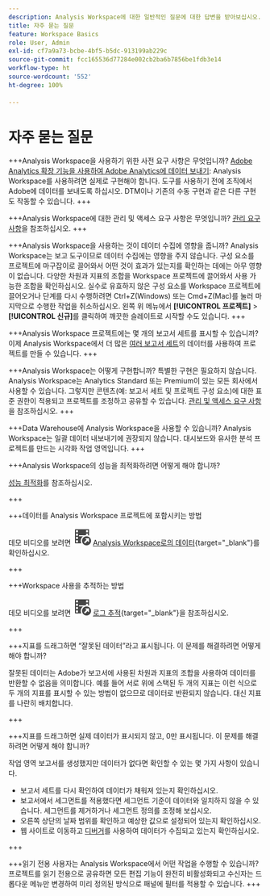 ```yaml
---
description: Analysis Workspace에 대한 일반적인 질문에 대한 답변을 받아보십시오.
title: 자주 묻는 질문
feature: Workspace Basics
role: User, Admin
exl-id: cf7a9a73-bcbe-4bf5-b5dc-913199ab229c
source-git-commit: fcc165536d77284e002cb2ba6b7856be1fdb3e14
workflow-type: ht
source-wordcount: '552'
ht-degree: 100%

---
```


# 자주 묻는 질문

+++Analysis Workspace을 사용하기 위한 사전 요구 사항은 무엇입니까?
[Adobe Analytics 확장 기능을 사용하여 Adobe Analytics에 데이터 보내기](/help/implement/launch/validate-publish-prod.md): Analysis Workspace를 사용하려면 실제로 구현해야 합니다. 도구를 사용하기 전에 조직에서 Adobe에 데이터를 보내도록 하십시오. DTM이나 기존의 수동 구현과 같은 다른 구현도 작동할 수 있습니다.
+++

+++Analysis Workspace에 대한 관리 및 액세스 요구 사항은 무엇입니까?
[관리 요구 사항](/help/analyze/analysis-workspace/workspace-faq/frequently-asked-questions-analysis-workspace.md)을 참조하십시오.
+++

+++Analysis Workspace을 사용하는 것이 데이터 수집에 영향을 줍니까?
Analysis Workspace는 보고 도구이므로 데이터 수집에는 영향을 주지 않습니다. 구성 요소를 프로젝트에 마구잡이로 끌어와서 어떤 것이 효과가 있는지를 확인하는 데에는 아무 영향이 없습니다. 다양한 차원과 지표의 조합을 Workspace 프로젝트에 끌어와서 사용 가능한 조합을 확인하십시오. 실수로 유효하지 않은 구성 요소를 Workspace 프로젝트에 끌어오거나 단계를 다시 수행하려면 Ctrl+Z(Windows) 또는 Cmd+Z(Mac)를 눌러 마지막으로 수행한 작업을 취소하십시오. 왼쪽 위 메뉴에서 **[!UICONTROL 프로젝트]** > **[!UICONTROL 신규]**&#x200B;를 클릭하여 깨끗한 슬레이트로 시작할 수도 있습니다.
+++

+++Analysis Workspace 프로젝트에는 몇 개의 보고서 세트를 표시할 수 있습니까?
이제 Analysis Workspace에서 더 많은 [여러 보고서 세트](/help/analyze/analysis-workspace/build-workspace-project/multiple-report-suites.md)의 데이터를 사용하여 프로젝트를 만들 수 있습니다.
+++

+++Analysis Workspace는 어떻게 구현합니까?
특별한 구현은 필요하지 않습니다. Analysis Workspace는 Analytics Standard 또는 Premium이 있는 모든 회사에서 사용할 수 있습니다. 그렇지만 콘텐츠(예: 보고서 세트 및 프로젝트 구성 요소)에 대한 표준 권한이 적용되고 프로젝트를 조정하고 공유할 수 있습니다. [관리 및 액세스 요구 사항](/help/analyze/analysis-workspace/workspace-faq/frequently-asked-questions-analysis-workspace.md)을 참조하십시오.
+++

+++Data Warehouse에 Analysis Workspace을 사용할 수 있습니까?
Analysis Workspace는 일괄 데이터 내보내기에 권장되지 않습니다. 대시보드와 유사한 분석 프로젝트를 만드는 시각화 작업 영역입니다.
+++

+++Analysis Workspace의 성능을 최적화하려면 어떻게 해야 합니까?

[성능 최적화](/help/analyze/analysis-workspace/workspace-faq/optimizing-performance.md)를 참조하십시오.

+++

+++데이터를 Analysis Workspace 프로젝트에 포함시키는 방법

데모 비디오를 보려면 ![VideoCheckedOut](/help/assets/icons/VideoCheckedOut.svg) [Analysis Workspace로의 데이터](https://video.tv.adobe.com/v/31072?quality=12&learn=on){target="_blank"}를 확인하십시오.

+++

+++Workspace 사용을 추적하는 방법

데모 비디오를 보려면 ![VideoCheckedOut](/help/assets/icons/VideoCheckedOut.svg) [로그 추적](https://video.tv.adobe.com/v/29768?quality=12&learn=on){target="_blank"}을 참조하십시오.

+++

+++지표를 드래그하면 “잘못된 데이터”라고 표시됩니다. 이 문제를 해결하려면 어떻게 해야 합니까?

잘못된 데이터는 Adobe가 보고서에 사용된 차원과 지표의 조합을 사용하여 데이터를 반환할 수 없음을 의미합니다. 예를 들어 서로 위에 스택된 두 개의 지표는 이런 식으로 두 개의 지표를 표시할 수 있는 방법이 없으므로 데이터로 반환되지 않습니다. 대신 지표를 나란히 배치합니다.

+++

+++지표를 드래그하면 실제 데이터가 표시되지 않고, 0만 표시됩니다. 이 문제를 해결하려면 어떻게 해야 합니까?

작업 영역 보고서를 생성했지만 데이터가 없다면 확인할 수 있는 몇 가지 사항이 있습니다.

* 보고서 세트를 다시 확인하여 데이터가 채워져 있는지 확인하십시오.
* 보고서에서 세그먼트를 적용했다면 세그먼트 기준이 데이터와 일치하지 않을 수 있습니다. 세그먼트를 제거하거나 세그먼트 정의를 조정해 보십시오.
* 오른쪽 상단의 날짜 범위를 확인하고 예상한 값으로 설정되어 있는지 확인하십시오.
* 웹 사이트로 이동하고 [디버거](https://experienceleague.adobe.com/docs/debugger/using/experience-cloud-debugger.html?lang=ko)를 사용하여 데이터가 수집되고 있는지 확인하십시오.


+++

+++읽기 전용 사용자는 Analysis Workspace에서 어떤 작업을 수행할 수 있습니까?
프로젝트를 읽기 전용으로 공유하면 모든 편집 기능이 완전히 비활성화되고 수신자는 드롭다운 메뉴만 변경하여 미리 정의된 방식으로 패널에 필터를 적용할 수 있습니다.
+++
